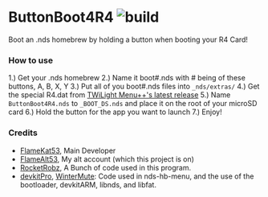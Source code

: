 # ButtonBoot4R4 ![build](https://travis-ci.org/FlameAlt53/ButtonBoot4R4.svg?branch=master)
Boot an .nds homebrew by holding a button when booting your R4 Card!


### How to use

1.) Get your .nds homebrew
2.) Name it boot#.nds with # being of these buttons, A, B, X, Y
3.) Put all of you boot#.nds files into `_nds/extras/`
4.) Get the special R4.dat from [TWiLight Menu++'s latest release](https://github.com/RocketRobz/TWiLightMenu)
5.) Name `ButtonBoot4R4.nds` to `_BOOT_DS.nds` and place it on the root of your microSD card
6.) Hold the button for the app you want to launch
7.) Enjoy!

### Credits

- [FlameKat53](https://github.com/FlameKat53), Main Developer
- [FlameAlt53](https://github.com/FlameAlt53), My alt account (which this project is on)
- [RocketRobz](https://github.com/RocketRobz), A Bunch of code used in this program.
- [devkitPro](https://github.com/devkitPro), [WinterMute](https://github.com/WinterMute): Code used in nds-hb-menu, and the use of the bootloader, devkitARM, libnds, and libfat.
